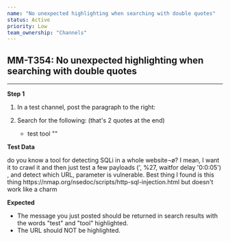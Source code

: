 ```yaml
---
name: "No unexpected highlighting when searching with double quotes"
status: Active
priority: Low
team_ownership: "Channels"
---
```


## MM-T354: No unexpected highlighting when searching with double quotes

---

**Step 1**

1. In a test channel, post the paragraph to the right:

2. Search for the following: (that's 2 quotes at the end)

   - test tool ""

**Test Data**

do you know a tool for detecting SQLi in a whole website¬ø? I mean, I want it to crawl it and then just test a few payloads (', %27, waitfor delay '0:0:05') , and detect which URL, parameter is vulnerable. Best thing I found is this thing https\://nmap.org/nsedoc/scripts/http-sql-injection.html but doesn't work like a charm

**Expected**

- The message you just posted should be returned in search results with the words "test" and "tool" highlighted.
- The URL should NOT be highlighted.

